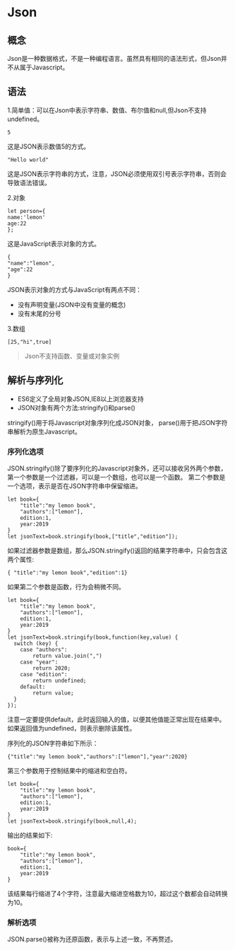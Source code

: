 # Json

## 概念
Json是一种数据格式，不是一种编程语言。虽然具有相同的语法形式，但Json并不从属于Javascript。

## 语法
1.简单值：可以在Json中表示字符串、数值、布尔值和null,但Json不支持undefined。
```
5
```
这是JSON表示数值5的方式。
```
"Hello world"
```
这是JSON表示字符串的方式，注意，JSON必须使用双引号表示字符串，否则会导致语法错误。

2.对象
```
let person={
name:'lemon'
age:22
};
```
这是JavaScript表示对象的方式。

```
{
"name":"lemon",
"age":22
}
```
JSON表示对象的方式与JavaScript有两点不同：
- 没有声明变量(JSON中没有变量的概念)
- 没有末尾的分号

3.数组
```ecmascript 6
[25,"hi",true]
```
>Json不支持函数、变量或对象实例

## 解析与序列化
+ ES6定义了全局对象JSON,IE8以上浏览器支持
+ JSON对象有两个方法:stringify()和parse()

stringify()用于将Javascript对象序列化成JSON对象，
parse()用于把JSON字符串解析为原生Javascript。

### 序列化选项
JSON.stringify()除了要序列化的Javascript对象外，还可以接收另外两个参数，第一个参数是一个过滤器，可以是一个数组，也可以是一个函数。
第二个参数是一个选项，表示是否在JSON字符串中保留缩进。
```ecmascript 6
let book={
    "title":"my lemon book",
    "authors":["lemon"],
    edition:1,
    year:2019
}
let jsonText=book.stringify(book,["title","edition"]);
```
如果过滤器参数是数组，那么JSON.stringify()返回的结果字符串中，只会包含这两个属性:
```
{ "title":"my lemon book","edition":1}
```
如果第二个参数是函数，行为会稍微不同。
```ecmascript 6
let book={
    "title":"my lemon book",
    "authors":["lemon"],
    edition:1,
    year:2019
}
let jsonText=book.stringify(book,function(key,value) {
  switch (key) {
    case "authors":
        return value.join(",")
    case "year":
        return 2020;
    case "edition":
        return undefined;
    default:
        return value;
  }
});
```
注意一定要提供default，此时返回输入的值，以便其他值能正常出现在结果中。
如果返回值为undefined，则表示删除该属性。

序列化的JSON字符串如下所示：
```
{"title":"my lemon book","authors":["lemon"],"year":2020}
```
第三个参数用于控制结果中的缩进和空白符。
```ecmascript 6
let book={
    "title":"my lemon book",
    "authors":["lemon"],
    edition:1,
    year:2019
}
let jsonText=book.stringify(book,null,4);
```
输出的结果如下:
```
book={
    "title":"my lemon book",
    "authors":["lemon"],
    edition:1,
    year:2019
}
```
该结果每行缩进了4个字符，注意最大缩进空格数为10，超过这个数都会自动转换为10。
### 解析选项
JSON.parse()被称为还原函数，表示与上述一致，不再赘述。


